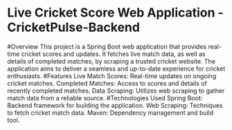 # Live Cricket Score Web Application -CricketPulse-Backend
#Overview
This project is a Spring Boot web application that provides real-time cricket scores and updates. It fetches live match data, as well as details of completed matches, by scraping a trusted cricket website. The application aims to deliver a seamless and up-to-date experience for cricket enthusiasts.
#Features
Live Match Scores: Real-time updates on ongoing cricket matches.
Completed Matches: Access to scores and details of recently completed matches.
Data Scraping: Utilizes web scraping to gather match data from a reliable source.
#Technologies Used
Spring Boot: Backend framework for building the application.
Web Scraping: Techniques to fetch cricket match data.
Maven: Dependency management and build tool.

